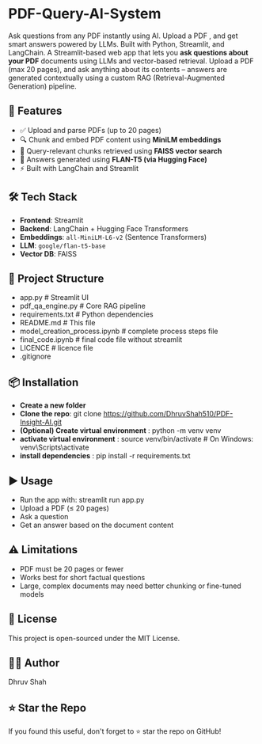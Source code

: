 # PDF-Query-AI-System
Ask questions from any PDF instantly using AI. Upload a PDF , and get smart answers powered by LLMs. Built with Python, Streamlit, and LangChain.
A Streamlit-based web app that lets you **ask questions about your PDF** documents using LLMs and vector-based retrieval. Upload a PDF (max 20 pages), and ask anything about its contents – answers are generated contextually using a custom RAG (Retrieval-Augmented Generation) pipeline.


## 🚀 Features

- ✅ Upload and parse PDFs (up to 20 pages)
- 🔍 Chunk and embed PDF content using **MiniLM embeddings**
- 🧠 Query-relevant chunks retrieved using **FAISS vector search**
- 💬 Answers generated using **FLAN-T5 (via Hugging Face)**
- ⚡ Built with LangChain and Streamlit

## 🛠️ Tech Stack

- **Frontend**: Streamlit  
- **Backend**: LangChain + Hugging Face Transformers  
- **Embeddings**: `all-MiniLM-L6-v2` (Sentence Transformers)  
- **LLM**: `google/flan-t5-base`  
- **Vector DB**: FAISS



## 📂 Project Structure

- app.py # Streamlit UI
- pdf_qa_engine.py # Core RAG pipeline
- requirements.txt # Python dependencies
- README.md # This file
- model_creation_process.ipynb # complete process steps file
- final_code.ipynb # final code file without streamlit
- LICENCE # licence file
- .gitignore
  
## 📦 Installation
- **Create a new folder**
- **Clone the repo**: git clone https://github.com/DhruvShah510/PDF-Insight-AI.git
- **(Optional) Create virtual environment** : python -m venv venv
- **activate virtual environment** : source venv/bin/activate    # On Windows: venv\Scripts\activate
- **install dependencies** : pip install -r requirements.txt

## ▶️ Usage
- Run the app with: streamlit run app.py
- Upload a PDF (≤ 20 pages)
- Ask a question
- Get an answer based on the document content

## ⚠️ Limitations
- PDF must be 20 pages or fewer
- Works best for short factual questions
- Large, complex documents may need better chunking or fine-tuned models

## 📃 License
This project is open-sourced under the MIT License.

## 🙋‍♂️ Author
Dhruv Shah

## ⭐️ Star the Repo
If you found this useful, don't forget to ⭐️ star the repo on GitHub!


